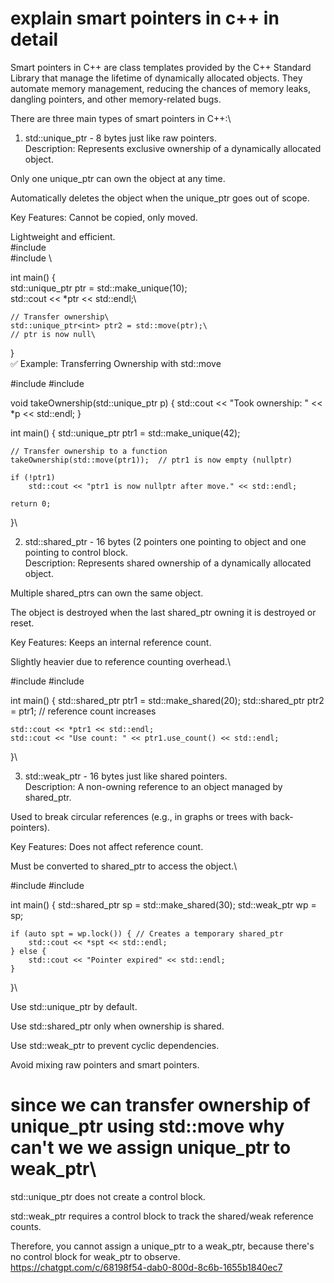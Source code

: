 # explain smart pointers in c++ in detail
Smart pointers in C++ are class templates provided by the C++ Standard Library that manage the lifetime of dynamically allocated objects. They automate memory management, reducing the chances of memory leaks, dangling pointers, and other memory-related bugs.

There are three main types of smart pointers in C++:\

1. std::unique_ptr - 8 bytes just like raw pointers.\
Description:
Represents exclusive ownership of a dynamically allocated object.

Only one unique_ptr can own the object at any time.

Automatically deletes the object when the unique_ptr goes out of scope.

Key Features:
Cannot be copied, only moved.

Lightweight and efficient.\
#include <memory>\
#include <iostream>\

int main() {\
    std::unique_ptr<int> ptr = std::make_unique<int>(10);\
    std::cout << *ptr << std::endl;\

    // Transfer ownership\
    std::unique_ptr<int> ptr2 = std::move(ptr);\
    // ptr is now null\
}\
✅ Example: Transferring Ownership with std::move

#include <iostream>
#include <memory>

void takeOwnership(std::unique_ptr<int> p) {
    std::cout << "Took ownership: " << *p << std::endl;
}

int main() {
    std::unique_ptr<int> ptr1 = std::make_unique<int>(42);
    
    // Transfer ownership to a function
    takeOwnership(std::move(ptr1));  // ptr1 is now empty (nullptr)

    if (!ptr1)
        std::cout << "ptr1 is now nullptr after move." << std::endl;

    return 0;
}\



2. std::shared_ptr - 16 bytes (2 pointers one pointing to object and one pointing to control block.\
Description:
Represents shared ownership of a dynamically allocated object.

Multiple shared_ptrs can own the same object.

The object is destroyed when the last shared_ptr owning it is destroyed or reset.

Key Features:
Keeps an internal reference count.

Slightly heavier due to reference counting overhead.\


#include <memory>
#include <iostream>

int main() {
    std::shared_ptr<int> ptr1 = std::make_shared<int>(20);
    std::shared_ptr<int> ptr2 = ptr1; // reference count increases

    std::cout << *ptr1 << std::endl;
    std::cout << "Use count: " << ptr1.use_count() << std::endl;
}\

3. std::weak_ptr - 16 bytes just like shared pointers.\
Description:
A non-owning reference to an object managed by shared_ptr.

Used to break circular references (e.g., in graphs or trees with back-pointers).

Key Features:
Does not affect reference count.

Must be converted to shared_ptr to access the object.\

#include <memory>
#include <iostream>

int main() {
    std::shared_ptr<int> sp = std::make_shared<int>(30);
    std::weak_ptr<int> wp = sp;

    if (auto spt = wp.lock()) { // Creates a temporary shared_ptr
        std::cout << *spt << std::endl;
    } else {
        std::cout << "Pointer expired" << std::endl;
    }
}\


Use std::unique_ptr by default.

Use std::shared_ptr only when ownership is shared.

Use std::weak_ptr to prevent cyclic dependencies.

Avoid mixing raw pointers and smart pointers.


# since we can transfer ownership of unique_ptr using std::move why can't we we assign unique_ptr to weak_ptr\

std::unique_ptr does not create a control block.

std::weak_ptr requires a control block to track the shared/weak reference counts.

Therefore, you cannot assign a unique_ptr to a weak_ptr, because there's no control block for weak_ptr to observe.\
https://chatgpt.com/c/68198f54-dab0-800d-8c6b-1655b1840ec7

